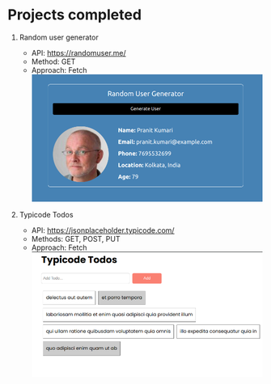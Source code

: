 # Projects completed

1. Random user generator

   - API: https://randomuser.me/
   - Method: GET
   - Approach: Fetch
     ![alt text](images/p_1.png)

2. Typicode Todos
   - API: https://jsonplaceholder.typicode.com/
   - Methods: GET, POST, PUT
   - Approach: Fetch
     ![alt text](images/p_2.png)
